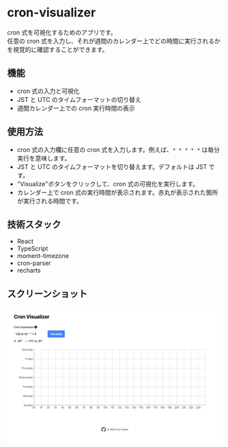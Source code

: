 # cron-visualizer

cron 式を可視化するためのアプリです。<br>
任意の cron 式を入力し、それが週間のカレンダー上でどの時間に実行されるかを視覚的に確認することができます。

## 機能

- cron 式の入力と可視化
- JST と UTC のタイムフォーマットの切り替え
- 週間カレンダー上での cron 実行時間の表示

## 使用方法

- cron 式の入力欄に任意の cron 式を入力します。例えば、`* * * * *` は毎分実行を意味します。
- JST と UTC のタイムフォーマットを切り替えます。デフォルトは JST です。
- "Visualize"ボタンをクリックして、cron 式の可視化を実行します。
- カレンダー上で cron 式の実行時間が表示されます。赤丸が表示された箇所が実行される時間です。

## 技術スタック

- React
- TypeScript
- moment-timezone
- cron-parser
- recharts

## スクリーンショット

<img width="1200" alt="Screenshot： Cron Visualizer app interface showing a sample cron schedule visualization" src="/public/screenshot.webp">
